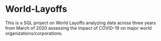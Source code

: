 # World-Layoffs
This is a SQL project on World Layoffs analyzing data across three years from March of 2020 assessing the impact of COVID-19 on major world organizations/corporations.
